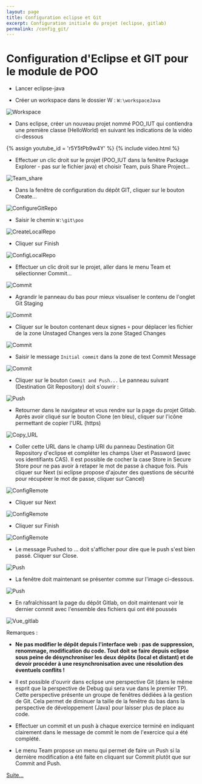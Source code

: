 ```yaml
---
layout: page
title: Configuration eclipse et Git
excerpt: Configuration initiale du projet (eclipse, gitlab)
permalink: /config_git/
---
```


# Configuration d'Eclipse et GIT pour le module de POO

* Lancer eclipse-java

* Créer un workspace dans le dossier W : `W:\workspaceJava`

![Workspace](/img/git_config/A_Workspace.png)

* Dans eclipse, créer un nouveau projet nommé POO_IUT qui contiendra une première classe (HelloWorld) en suivant les indications de la vidéo ci-dessous

{% assign youtube_id = 'r5Y5tPb9w4Y' %}
{% include video.html %}

* Effectuer un clic droit sur le projet (POO_IUT dans la fenêtre Package Explorer - pas sur le fichier java) et choisir Team, puis Share Project...

![Team_share](/img/git_config/C-Team_share.png)

* Dans la fenêtre de configuration du dépôt GIT, cliquer sur le bouton Create...

![ConfigureGitRepo](/img/git_config/D-ConfigureGitRepo.png)

* Saisir le chemin `W:\git\poo`

![CreateLocalRepo](/img/git_config/F-CreateLocalRepo.png)

* Cliquer sur Finish

![ConfigLocalRepo](/img/git_config/G-ConfigLocalRepo.png)


* Effectuer un clic droit sur le projet, aller dans le menu Team et sélectionner Commit...

![Commit](/img/git_config/H-Commit.png)

* Agrandir le panneau du bas pour mieux visualiser le contenu de l'onglet Git Staging

![Commit](/img/git_config/I-Commit.png)

* Cliquer sur le bouton contenant deux signes `+` pour déplacer les fichier de la zone Unstaged Changes vers la zone Staged Changes

![Commit](/img/git_config/J-Commit.png)

* Saisir le message `Initial commit` dans la zone de text Commit Message

![Commit](/img/git_config/K-Commit.png)

* Cliquer sur le bouton `Commit and Push...` Le panneau suivant (Destination Git Repository) doit s'ouvrir :

![Push](/img/git_config/L-Push.png)

* Retourner dans le navigateur et vous rendre sur la page du projet Gitlab. Après avoir cliqué sur le bouton Clone (en bleu), cliquer sur l'icône permettant de copier l'URL (https)

![Copy_URL](/img/git_config/M-Copy_URL.png)

* Coller cette URL dans le champ URI du panneau Destination Git Repository d'eclipse et compléter les champs User et Password (avec vos identifiants CAS). Il est possible de cocher la case Store in Secure Store pour ne pas avoir à retaper le mot de passe à chaque fois. Puis cliquer sur Next (si eclipse propose d'ajouter des questions de sécurité pour récupérer le mot de passe, cliquer sur Cancel)

![ConfigRemote](/img/git_config/N-ConfigRemote.png)

* Cliquer sur Next

![ConfigRemote](/img/git_config/O-ConfigRemote.png)

* Cliquer sur Finish

![ConfigRemote](/img/git_config/P-ConfigRemote.png)

* Le message Pushed to ... doit s'afficher pour dire que le push s'est bien passé. Cliquer sur Close.

![Push](/img/git_config/Q-Push.png)

* La fenêtre doit maintenant se présenter comme sur l'image ci-dessous.

![Push](/img/git_config/R-Push_fin.png)

* En rafraîchissant la page du dépôt Gitlab, on doit maintenant voir le dernier commit avec l'ensemble des fichiers qui ont été poussés

![Vue_gitlab](/img/git_config/S-Vue_gitlab.png)

Remarques :

* **Ne pas modifier le dépôt depuis l'interface web : pas de suppression, renommage, modification du code. Tout doit se faire depuis eclipse sous peine de désynchroniser les deux dépôts (local et distant) et de devoir procéder à une resynchronisation avec une résolution des éventuels conflits !**

* Il est possible d'ouvrir dans eclipse une perspective Git (dans le même esprit que la perspective de Debug qui sera vue dans le premier TP). Cette perspective présente un groupe de fenêtres dédiées à la gestion de Git. Cela permet de diminuer la taille de la fenêtre du bas dans la perspective de développement (Java) pour laisser plus de place au code.

* Effectuer un commit et un push à chaque exercice terminé en indiquant clairement dans le message de commit le nom de l'exercice qui a été complété.

* Le menu Team propose un menu qui permet de faire un Push si la dernière modification a été faite en cliquant sur Commit plutôt que sur Commit and Push.

[Suite...]({{site.baseurl}}/enonces/tp1)
